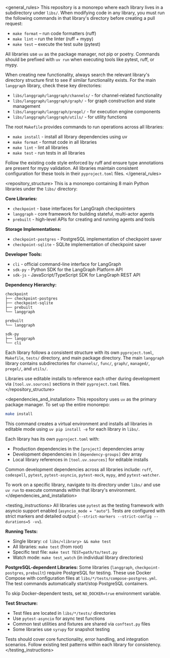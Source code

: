 <general_rules>
This repository is a monorepo where each library lives in a subdirectory under `libs/`. When modifying code in any library, you must run the following commands in that library's directory before creating a pull request:

- `make format` – run code formatters (ruff)
- `make lint` – run the linter (ruff + mypy)
- `make test` – execute the test suite (pytest)

All libraries use `uv` as the package manager, not pip or poetry. Commands should be prefixed with `uv run` when executing tools like pytest, ruff, or mypy.

When creating new functionality, always search the relevant library's directory structure first to see if similar functionality exists. For the main `langgraph` library, check these key directories:
- `libs/langgraph/langgraph/channels/` - for channel-related functionality
- `libs/langgraph/langgraph/graph/` - for graph construction and state management
- `libs/langgraph/langgraph/pregel/` - for execution engine components
- `libs/langgraph/langgraph/utils/` - for utility functions

The root `Makefile` provides commands to run operations across all libraries:
- `make install` - install all library dependencies using uv
- `make format` - format code in all libraries
- `make lint` - lint all libraries
- `make test` - run tests in all libraries

Follow the existing code style enforced by ruff and ensure type annotations are present for mypy validation. All libraries maintain consistent configuration for these tools in their `pyproject.toml` files.
</general_rules>

<repository_structure>
This is a monorepo containing 8 main Python libraries under the `libs/` directory:

**Core Libraries:**
- `checkpoint` - base interfaces for LangGraph checkpointers
- `langgraph` - core framework for building stateful, multi-actor agents
- `prebuilt` - high-level APIs for creating and running agents and tools

**Storage Implementations:**
- `checkpoint-postgres` - PostgreSQL implementation of checkpoint saver
- `checkpoint-sqlite` - SQLite implementation of checkpoint saver

**Developer Tools:**
- `cli` - official command-line interface for LangGraph
- `sdk-py` - Python SDK for the LangGraph Platform API
- `sdk-js` - JavaScript/TypeScript SDK for LangGraph REST API

**Dependency Hierarchy:**
```
checkpoint
├── checkpoint-postgres
├── checkpoint-sqlite
├── prebuilt
└── langgraph

prebuilt
└── langgraph

sdk-py
├── langgraph
└── cli
```

Each library follows a consistent structure with its own `pyproject.toml`, `Makefile`, `tests/` directory, and main package directory. The main `langgraph` library contains subdirectories for `channels/`, `func/`, `graph/`, `managed/`, `pregel/`, and `utils/`.

Libraries use editable installs to reference each other during development via `[tool.uv.sources]` sections in their `pyproject.toml` files.
</repository_structure>

<dependencies_and_installation>
This repository uses `uv` as the primary package manager. To set up the entire monorepo:

```bash
make install
```

This command creates a virtual environment and installs all libraries in editable mode using `uv pip install -e` for each library in `libs/`.

Each library has its own `pyproject.toml` with:
- Production dependencies in the `[project]` dependencies array
- Development dependencies in `[dependency-groups]` dev array
- Local library references in `[tool.uv.sources]` for editable installs

Common development dependencies across all libraries include: `ruff`, `codespell`, `pytest`, `pytest-asyncio`, `pytest-mock`, `mypy`, and `pytest-watcher`.

To work on a specific library, navigate to its directory under `libs/` and use `uv run` to execute commands within that library's environment.
</dependencies_and_installation>

<testing_instructions>
All libraries use `pytest` as the testing framework with asyncio support enabled (`asyncio_mode = "auto"`). Tests are configured with strict markers and detailed output (`--strict-markers --strict-config --durations=5 -vv`).

**Running Tests:**
- Single library: `cd libs/<library> && make test`
- All libraries: `make test` (from root)
- Specific test file: `make test TEST=path/to/test.py`
- Watch mode: `make test_watch` (in individual library directories)

**PostgreSQL-dependent Libraries:**
Some libraries (`langgraph`, `checkpoint-postgres`, `prebuilt`) require PostgreSQL for testing. These use Docker Compose with configuration files at `libs/*/tests/compose-postgres.yml`. The test commands automatically start/stop PostgreSQL containers.

To skip Docker-dependent tests, set `NO_DOCKER=true` environment variable.

**Test Structure:**
- Test files are located in `libs/*/tests/` directories
- Use `pytest-asyncio` for async test functions
- Common test utilities and fixtures are shared via `conftest.py` files
- Some libraries use `syrupy` for snapshot testing

Tests should cover core functionality, error handling, and integration scenarios. Follow existing test patterns within each library for consistency.
</testing_instructions>

